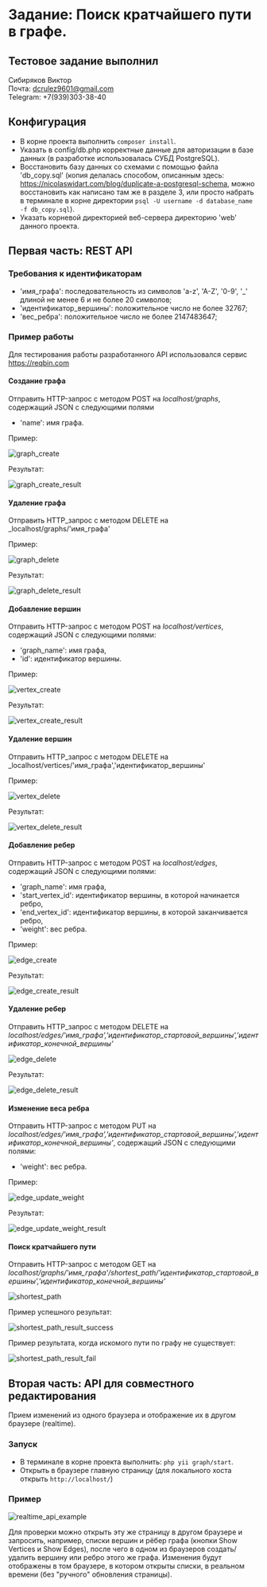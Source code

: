 # Задание: Поиск кратчайшего пути в графе.

## Тестовое задание выполнил

Сибиряков Виктор  
Почта: dcrulez9601@gmail.com  
Telegram: +7(939)303-38-40

## Конфигурация

* В корне проекта выполнить ```composer install```.
* Указать в config/db.php корректные данные для авторизации в базе данных (в разработке использовалась СУБД PostgreSQL).
* Восстановить базу данных со схемами с помощью файла 'db_copy.sql' (копия делалась способом, описанным здесь: https://nicolaswidart.com/blog/duplicate-a-postgresql-schema, можно восстановить как написано там же в разделе 3, или просто набрать в терминале в корне директории ```psql -U username -d database_name -f db_copy.sql```). 
* Указать корневой директорией веб-сервера директорию 'web' данного проекта.

## Первая часть: REST API

### Требования к идентификаторам

* 'имя_графа': последовательность из символов 'a-z', 'A-Z', '0-9', '\_' длиной не менее 6 и не более 20 символов;
* 'идентификатор_вершины': положительное число не более 32767;
* 'вес_ребра': положительное число не более 2147483647;

### Пример работы

Для тестирования работы разработанного API использовался сервис https://reqbin.com

#### Создание графа

Отправить HTTP-запрос с методом POST на _localhost/graphs_, содержащий JSON с следующими полями 
* 'name': имя графа. 

Пример:

![graph_create](readme_images/graph_create.png)

Результат:

![graph_create_result](readme_images/graph_create_result.png)

#### Удаление графа

Отправить HTTP_запрос с методом DELETE на _localhost/graphs/'имя_графа'

Пример:

![graph_delete](readme_images/graph_delete.png)

Результат:

![graph_delete_result](readme_images/graph_delete_result.png)

#### Добавление вершин

Отправить HTTP-запрос с методом POST на _localhost/vertices_, содержащий JSON с следующими полями: 
* 'graph_name': имя графа,
* 'id': идентификатор вершины.

Пример:

![vertex_create](readme_images/vertex_create.png)

Результат:

![vertex_create_result](readme_images/vertex_create_result.png)

#### Удаление вершин

Отправить HTTP_запрос с методом DELETE на _localhost/vertices/'имя_графа','идентификатор_вершины'

Пример:

![vertex_delete](readme_images/vertex_delete.png)

Результат:

![vertex_delete_result](readme_images/vertex_delete_result.png)

#### Добавление ребер

Отправить HTTP-запрос с методом POST на _localhost/edges_, содержащий JSON с следующими полями: 
* 'graph_name': имя графа, 
* 'start_vertex_id': идентификатор вершины, в которой начинается ребро,
* 'end_vertex_id': идентификатор вершины, в которой заканчивается ребро,
* 'weight': вес ребра.

Пример:

![edge_create](readme_images/edge_create.png)

Результат:

![edge_create_result](readme_images/edge_create_result.png)

#### Удаление ребер

Отправить HTTP_запрос с методом DELETE на _localhost/edges/'имя_графа','идентификатор_стартовой_вершины','идентификатор_конечной_вершины'_

![edge_delete](readme_images/edge_delete.png)

Результат:

![edge_delete_result](readme_images/edge_delete_result.png)

#### Изменение веса ребра

Отправить HTTP-запрос с методом PUT на _localhost/edges/'имя_графа','идентификатор_стартовой_вершины','идентификатор_конечной_вершины'_, содержащий JSON с следующими полями:
* 'weight': вес ребра.

Пример:

![edge_update_weight](readme_images/edge_update_weight.png)

Результат:

![edge_update_weight_result](readme_images/edge_update_weight_result.png)

#### Поиск кратчайшего пути

Отправить HTTP-запрос с методом GET на _localhost/graphs/'имя_графа'/shortest_path/'идентификатор_стартовой_вершины','идентификатор_конечной_вершины'_ 

![shortest_path](readme_images/shortest_path.png)

Пример успешного результат:

![shortest_path_result_success](readme_images/shortest_path_result_success.png)

Пример результата, когда искомого пути по графу не существует:

![shortest_path_result_fail](readme_images/shortest_path_result_fail.png)

## Вторая часть: API для совместного редактирования

Прием изменений из одного браузера и отображение их в другом браузере (realtime).

### Запуск
* В терминале в корне проекта выполнить: ```php yii graph/start```.
* Открыть в браузере главную страницу (для локального хоста открыть ```http://localhost/```)

### Пример

![realtime_api_example](readme_images/realtime_api_example.png)

Для проверки можно открыть эту же страницу в другом браузере и запросить, например, списки вершин и рёбер графа (кнопки Show Vertices и Show Edges), после чего в одном из браузеров создать/удалить вершину или ребро этого же графа. Изменения будут отображены в том браузере, в котором открыты списки, в реальном времени (без "ручного" обновления страницы).
